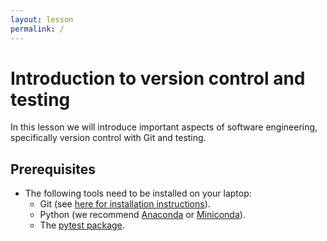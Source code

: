 ```yaml
---
layout: lesson
permalink: /
---
```


# Introduction to version control and testing

In this lesson we will introduce important aspects of software engineering, specifically
version control with Git and testing.

## Prerequisites

- The following tools need to be installed on your laptop:
  - Git (see [here for installation instructions](https://coderefinery.github.io/installation/git/)).
  - Python (we recommend [Anaconda](https://www.anaconda.com/distribution/) or 
    [Miniconda](https://docs.conda.io/en/latest/miniconda.html)).
  - The [pytest package](https://docs.pytest.org/en/latest/getting-started.html).


